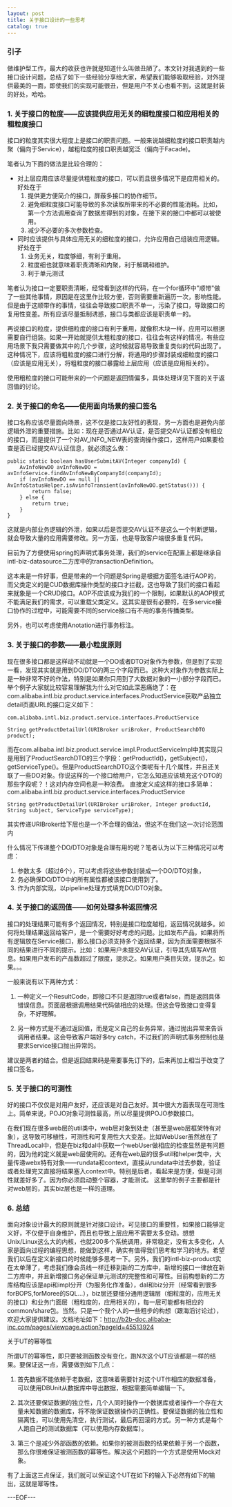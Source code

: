 ```yaml
---
layout: post
title: 关于接口设计的一些思考
catalog: true
---
```


### 引子

做维护型工作，最大的收获也许就是知道什么叫做丑陋了。本文针对我遇到的一些接口设计问题，总结了如下一些经验分享给大家，希望我们能够吸取经验，对外提供最美的一面，即使我们的实现可能很丑，但是用户不关心也看不到，这就是封装的好处，哈哈。

### 1. 关于接口的粒度——应该提供应用无关的细粒度接口和应用相关的粗粒度接口

接口的粒度其实很大程度上是接口的职责问题。一般来说越细粒度的接口职责越内聚（偏向于Service），越粗粒度的接口职责越宽泛（偏向于Facade)。

笔者认为下面的做法是比较合理的：

* 对上层应用应该尽量提供粗粒度的接口，可以而且很多情况下是应用相关的。好处在于
    1. 提供更方便简介的接口，屏蔽多接口的协作细节。
    2. 避免细粒度接口可能导致的多次读取所带来的不必要的性能消耗。比如，第一个方法调用查询了数据库得到的对象，在接下来的接口中都可以被使用。 
    3. 减少不必要的多次参数检查。
* 同时应该提供与具体应用无关的细粒度的接口，允许应用自己组装应用逻辑。好处在于
    1. 业务无关，粒度够细，有利于重用。
    2. 粒度细也就意味着职责清晰和内聚，利于解耦和维护。
    3. 利于单元测试

笔者认为接口一定要职责清晰，经常看到这样的代码，在一个for循环中"顺带"做了一些其他事情，原因是在这里作比较方便，否则需要重新遍历一次，影响性能。但是由于这顺带作的事情，往往会导致接口职责不单一，污染了接口，导致接口的复用性变差。所有应该尽量抵制诱惑，接口与类都应该是职责单一的。

再说接口的粒度，提供细粒度的接口有利于重用，就像积木块一样，应用可以根据需要自行组装。如果一开始就提供太粗粒度的接口，往往会有这样的情况，有些应用场景下我只需要做其中的几个步骤，这时候就容易导致重复类似的代码出现了。这种情况下，应该将粗粒度的接口进行分解，将通用的步骤封装成细粒度的接口（应该是应用无关），将粗粒度的接口暴露给上层应用（应该是应用相关的）。
    
使用粗粒度的接口可能带来的一个问题是返回情偏多，具体处理详见下面的关于返回值的讨论。

### 2. 关于接口的命名——使用面向场景的接口签名

接口名称应该尽量面向场景，这不仅是接口友好性的表现，另一方面也是避免内部逻辑外泄的重要措施。比如：现在是否通过AV认证，是否提交AV认证都没有相应的接口，而是提供了一个对AV_INFO_NEW表的查询操作接口，这样用户如果要检查是否已经提交AV认证信息，就必须这么做：

    public static boolean hasUserSubmitAV(Integer companyId) {
        AvInfoNewDO avInfoNewDO = avInfoService.findAvInfoNewByCompanyId(companyId);
        if (avInfoNewDO == null || AvInfoStatusHelper.isAvinfoTransient(avInfoNewDO.getStatus())) {
            return false;
        } else {
            return true;
        }
    }

这就是内部业务逻辑的外泄，如果以后是否提交AV认证不是这么一个判断逻辑，就会导致大量的应用需要修改。另一方面，也是导致客户端很多重复代码。

目前为了方便使用spring的声明式事务处理，我们的service在配置上都是继承自intl-biz-datasource二方库中的transactionDefinition。

这本来是一件好事，但是带来的一个问题是Spring是根据方面签名进行AOP的，而父类定义的是CUD数据库操作类型的接口才拦截，这也导致了我们的接口看起来就象是一个CRUD接口。AOP不应该成为我们的一个限制，如果默认的AOP模式不能满足我们的需求，可以重载父类定义。这其实是很有必要的，在多service接口协作的过程中，可能需要不同的service接口有不用的事务传播类型。

另外，也可以考虑使用Anotation进行事务标注。

### 3. 关于接口的参数——最小粒度原则

现在很多接口都是这样动不动就是一个DO或者DTO对象作为参数，但是到了实现一看，发现其实就是用到DO/DTO的两三个字段而已。这种大对象作为参数实际上是一种非常不好的作法，特别是如果你只用到了大数据对象的一小部分字段而已。举个例子大家就比较容易理解我为什么对它如此深恶痛绝了：在com.alibaba.intl.biz.product.service.interfaces.ProductService获取产品独立detail页面URL的接口定义如下：

    com.alibaba.intl.biz.product.service.interfaces.ProductService

    String getProductDetailUrl(URIBroker uriBroker, ProductSearchDTO product);

而在com.alibaba.intl.biz.product.service.impl.ProductServiceImpl中其实现只是用到了ProductSearchDTO的三个字段：getProductId()，getSubject()，getServiceType()。但是ProductSearchDTO这个类呢有十几个属性，并且还关联了一些DO对象。你说这样的一个接口给用户，它怎么知道应该填充这个DTO的那些字段呢？！这对内存空间也是一种浪费。
直接定义成这样的接口多简单：
    com.alibaba.intl.biz.product.service.interfaces.ProductService

    String getProductDetailUrl(URIBroker uriBroker, Integer productId, String subject, ServiceType serviceType);

其实传递URIBroker给下层也是一个不合理的做法，但这不在我们这一次讨论范围内

什么情况下传递整个DO/DTO对象是合理有用的呢？笔者认为以下三种情况可以考虑：

1. 参数太多（超过6个），可以考虑将这些参数封装成一个DO/DTO对象，
2. 务必确保DO/DTO中的所有属性都被该接口使用到了。
3. 作为内部实现，以pipeline处理方式填充DO/DTO对象。

### 4. 关于接口的返回值——如何处理多种返回情况

接口的处理结果可能有多个返回情况，特别是接口粒度越粗，返回情况就越多。如何将处理结果返回给客户，是一个需要好好考虑的问题。比如发布产品，如果将所有逻辑放在Service接口，那么接口必须支持多个返回结果，因为页面需要根据不同的结果进行不同的提示。比如：如果用户未提交AV认证，引导其先填写AV信息。如果用户发布的产品数超过了限度，提示之。如果用户类目失效，提示之。如果。。。

一般来说有以下两种方式：

1. 一种定义一个ResultCode，即接口不只是返回true或者false，而是返回具体错误信息。页面层根据调用结果代码做相应的处理。但这会导致接口变得复杂，不好理解。

2. 另一种方式是不通过返回值，而是定义自己的业务异常，通过抛出异常来告诉调用者结果。这会导致客户端好多try catch，不过我们的声明式事务控制也是要求Service接口抛出异常的。

建议是两者的结合。但是返回结果码是需要事先订下的，后来再加上相当于改变了接口签名。
### 5. 关于接口的可测性

好的接口不仅仅是对用户友好，还应该是对自己友好。其中很大方面表现在可测性上。简单来说，POJO对象可测性最高，所以尽量提供POJO参数接口。

在我们现在很多web层的util类中，web层对象到处走（甚至是web层框架特有对象），这导致可移植性，可测性和可复用性大大变差。比如WebUser虽然放在了ThreadLocal中，但是在biz和dal中获取一个webUser做相应的检查显然是有问题的，因为他的定义就是web层使用的。还有在web层的很多util和helper类中，大量传递webx特有对象——rundata和context，直接从rundata中过去参数，验证或者处理完又直接将结果塞入context中。特别是后者，看起来是方便，但是可测性就差好多了。因为你必须启动整个容器，才能测试。
这里举的例子主要都是针对web层的，其实biz层也是一样的道理。

### 6. 总结

面向对象设计最大的原则就是针对接口设计。可见接口的重要性，如果接口能够定义好，不仅便于自身维护，而且也导致上层应用不需要太多变动。想想Unix/Linux这么大的内核，也就200多个系统调用，非常稳定，没有太多变化，人家是面向过程的编程思想，能做到这样，确实有值得我们思考和学习的地方。希望我们以后在定义新接口的时候能够多思考一下。另外，我们的intl-biz-product实在太单薄了，考虑我们像会员线一样迁移到新的二方库中，新增的接口一律放在新二方库中，并且新增接口务必保证单元测试的完整性和可幂性。目前构想新的二方库结构应该是api和impl分开（为服务化作准备），dal和biz分开（经常看到很多forBOPS,forMoree的SQL...），biz层还要细分通用逻辑层（细粒度的，应用无关的接口）和业务门面层（粗粒度的，应用相关的），每一层可能都有相应的common/share包。当然。只是一个我个人的一些粗步的构想（跟海滔讨论过），欢迎大家提供建议。文档地址如下：http://b2b-doc.alibaba-inc.com/pages/viewpage.action?pageId=45513924

关于UT的幂等性

所谓UT的幂等性，即只要被测函数没有变化，跑N次这个UT应该都是一样的结果。要保证这一点，需要做到如下几点：

1. 首先数据不能依赖于老数据，这意味着需要针对这个UT作相应的数据准备，可以使用DBUnit从数据库中导出数据，根据需要简单编辑一下。

2. 其次还要保证数据的独立性，几个人同时操作一个数据库或者操作一个存在大量未知数据的数据库，将不能保证数据操作的正确性。要保证数据的独立性和隔离性，可以使用先清空，执行测试，最后再回滚的方式。另一种方式是每个人跑自己的测试数据库（可以使用内存数据库）。

3. 第三个是减少外部函数的依赖。如果你的被测函数的结果依赖于另一个函数，那么你很难保证被测函数的幂等性。解决这个问题的一个方式是使用Mock对象。

有了上面这三点保证，我们就可以保证这个UT在如下的输入下必然有如下的输出，这就是幂等性。

---EOF---


